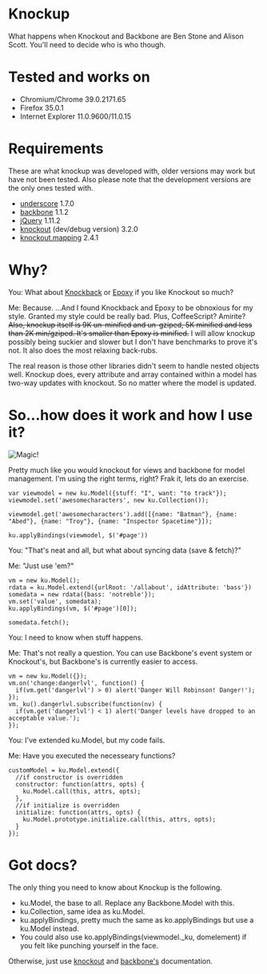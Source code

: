 # Knockup
What happens when Knockout and Backbone are Ben Stone and Alison Scott. You'll need to decide who is who though.

# Tested and works on

* Chromium/Chrome 39.0.2171.65
* Firefox 35.0.1
* Internet Explorer 11.0.9600/11.0.15

# Requirements
These are what knockup was developed with, older versions may work but have not been tested. Also please note that the development versions are the only ones tested with.

* [underscore](http://underscorejs.org/) 1.7.0
* [backbone](http://backbonejs.org/) 1.1.2
* [jQuery](https://jquery.com) 1.11.2
* [knockout](http://knockoutjs.com) (dev/debug version) 3.2.0
* [knockout.mapping](http://knockoutjs.com/documentation/plugins-mapping.html) 2.4.1

# Why?
You: What about [Knockback](http://kmalakoff.github.io/knockback/) or [Epoxy](http://epoxyjs.org/) if you like Knockout so much?

Me: Because. ...And I found Knockback and Epoxy to be obnoxious for my style. Granted my style could be really bad. Plus, CoffeeScript? Amirite? ~~Also, knockup itself is 9K un-minified and un-gziped, 5K minified and less than 2K min/gziped. It's smaller than Epoxy is minified.~~ I will allow knockup possibly being suckier and slower but I don't have benchmarks to prove it's not. It also does the most relaxing back-rubs.

The real reason is those other libraries didn't seem to handle nested objects well. Knockup does, every attribute and array contained within a model has two-way updates with knockout. So no matter where the model is updated.

# So...how does it work and how I use it?

![Magic!](http://snoj.us/miscfiles/magic.jpg)

Pretty much like you would knockout for views and backbone for model management. I'm using the right terms, right? Frak it, lets do an exercise.

```
var viewmodel = new ku.Model({stuff: "I", want: "to track"});
viewmodel.set('awesomecharacters', new ku.Collection());

viewmodel.get('awesomecharacters').add([{name: "Batman"}, {name: "Abed"}, {name: "Troy"}, {name: "Inspector Spacetime"}]);

ku.applyBindings(viewmodel, $('#page'))
```

You: "That's neat and all, but what about syncing data (save & fetch)?"

Me: "Just use 'em?"

```
vm = new ku.Model();
rdata = ku.Model.extend({urlRoot: '/allabout', idAttribute: 'bass'})
somedata = new rdata({bass: 'notreble'});
vm.set('value', somedata);
ku.applyBindings(vm, $('#page')[0]);

somedata.fetch();
```

You: I need to know when stuff happens.

Me: That's not really a question. You can use Backbone's event system or Knockout's, but Backbone's is currently easier to access.

```
vm = new ku.Model({});
vm.on('change:dangerlvl', function() {
  if(vm.get('dangerlvl') > 0) alert('Danger Will Robinson! Danger!');
});
vm._ku().dangerlvl.subscribe(function(nv) {
  if(vm.get('dangerlvl') < 1) alert('Danger levels have dropped to an acceptable value.');
});
```

You: I've extended ku.Model, but my code fails.

Me: Have you executed the necesseary functions?

```
customModel = ku.Model.extend({
  //if constructor is overridden
  constructor: function(attrs, opts) {
    ku.Model.call(this, attrs, opts);
  },
  //if initialize is overridden
  initialize: function(attrs, opts) {
    ku.Model.prototype.initialize.call(this, attrs, opts);
  }
});
```

# Got docs?

The only thing you need to know about Knockup is the following.

* ku.Model, the base to all. Replace any Backbone.Model with this.
* ku.Collection, same idea as ku.Model.
* ku.applyBindings, pretty much the same as ko.applyBindings but use a ku.Model instead.
 * You could also use ko.applyBindings(viewmodel._ku, domelement) if you felt like punching yourself in the face.

Otherwise, just use [knockout](http://knockoutjs.com/documentation/introduction.html) and [backbone's](http://backbonejs.org/) documentation. 
 
